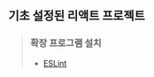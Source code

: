 ## 기초 설정된 리액트 프로젝트

> ### 확장 프로그램 설치 
> - [ESLint](https://marketplace.visualstudio.com/items?itemName=dbaeumer.vscode-eslint)